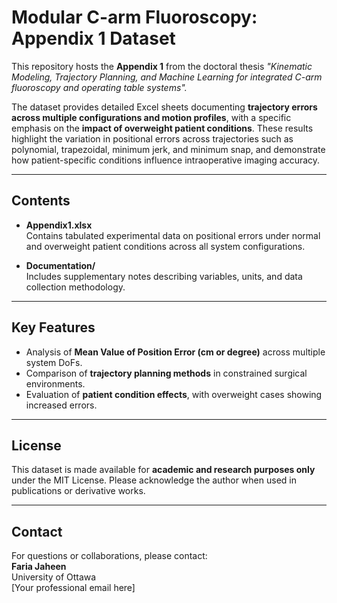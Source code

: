# Modular C-arm Fluoroscopy: Appendix 1 Dataset

This repository hosts the **Appendix 1** from the doctoral thesis *"Kinematic Modeling, Trajectory Planning, and Machine Learning for integrated C-arm fluoroscopy and operating table systems".*  

The dataset provides detailed Excel sheets documenting **trajectory errors across multiple configurations and motion profiles**, with a specific emphasis on the **impact of overweight patient conditions**. These results highlight the variation in positional errors across trajectories such as polynomial, trapezoidal, minimum jerk, and minimum snap, and demonstrate how patient-specific conditions influence intraoperative imaging accuracy.

---

## Contents
- **Appendix1.xlsx**  
  Contains tabulated experimental data on positional errors under normal and overweight patient conditions across all system configurations.

- **Documentation/**  
  Includes supplementary notes describing variables, units, and data collection methodology.

---

## Key Features
- Analysis of **Mean Value of Position Error (cm or degree)** across multiple system DoFs.  
- Comparison of **trajectory planning methods** in constrained surgical environments.  
- Evaluation of **patient condition effects**, with overweight cases showing increased errors.  

---


## License
This dataset is made available for **academic and research purposes only** under the MIT License. Please acknowledge the author when used in publications or derivative works.

---

## Contact
For questions or collaborations, please contact:  
**Faria Jaheen**  
University of Ottawa  
[Your professional email here]

